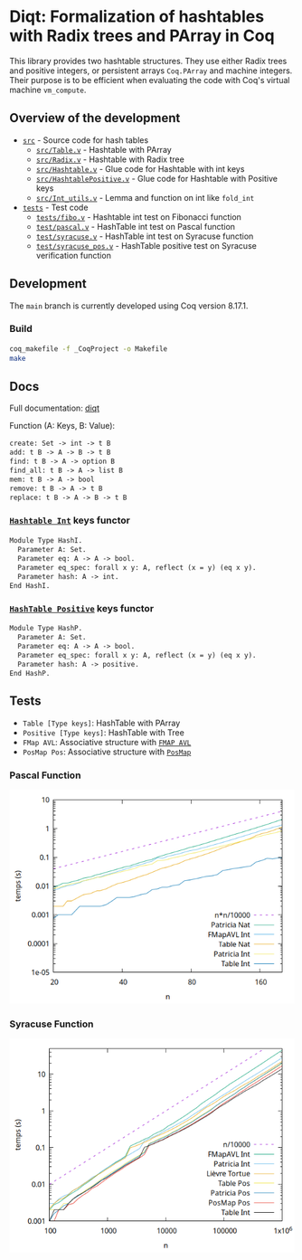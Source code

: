 # Diqt: Formalization of hashtables with Radix trees and PArray in Coq

This library provides two hashtable structures. They use either Radix trees
and positive integers, or persistent arrays `Coq.PArray` and machine integers.
Their purpose is to be efficient when evaluating the code with Coq's virtual
machine `vm_compute`.

## Overview of the development

* [`src`](./src/) - Source code for hash tables
    * [`src/Table.v`](./src/Table.v) - Hashtable with PArray
    * [`src/Radix.v`](./src/Radix.v) - Hashtable with Radix tree
    * [`src/Hashtable.v`](./src/HashTable.v) - Glue code for Hashtable with
      int keys
    * [`src/HashtablePositive.v`](./src/HashTablePositive.v) - Glue code for
      Hashtable with Positive keys
    * [`src/Int_utils.v`](./src/Int_utils.v) - Lemma and function on int
      like `fold_int`
* [`tests`](./tests/) - Test code
    * [`tests/fibo.v`](./tests/fibo.v) - Hashtable int test on Fibonacci function
    * [`test/pascal.v`](./tests/pascal.v) - HashTable int test on Pascal function
    * [`test/syracuse.v`](./tests/syracuse.v) - HashTable int test on Syracuse
      function
    * [`test/syracuse_pos.v`](./tests/syracuse_pos.v) - HashTable positive test
      on Syracuse verification  function

## Development

The `main` branch is currently developed using Coq version 8.17.1.

### Build

```sh
coq_makefile -f _CoqProject -o Makefile
make
```

## Docs

Full documentation: [diqt](https://valoran-m.github.io/diqt/toc.html)

Function (A: Keys, B: Value):

```
create: Set -> int -> t B
add: t B -> A -> B -> t B
find: t B -> A -> option B
find_all: t B -> A -> list B
mem: t B -> A -> bool
remove: t B -> A -> t B
replace: t B -> A -> B -> t B
```

### [`Hashtable Int`](./src/HashTable.v) keys functor

```coq
Module Type HashI.
  Parameter A: Set.
  Parameter eq: A -> A -> bool.
  Parameter eq_spec: forall x y: A, reflect (x = y) (eq x y).
  Parameter hash: A -> int.
End HashI.
```

### [`HashTable Positive`](./src/HashTablePositive.v) keys functor

```coq
Module Type HashP.
  Parameter A: Set.
  Parameter eq: A -> A -> bool.
  Parameter eq_spec: forall x y: A, reflect (x = y) (eq x y).
  Parameter hash: A -> positive.
End HashP.
```

## Tests

* `Table [Type keys]`: HashTable with PArray
* `Positive [Type keys]`: HashTable with Tree
* `FMap AVL`: Associative structure with [`FMAP AVL`](https://coq.inria.fr/library/Coq.FSets.FMapAVL.html)
* `PosMap Pos`: Associative structure with [`PosMap`](https://coq.inria.fr/library/Coq.FSets.FMapPositive.html)

### Pascal Function

![pascal](./imgs/plot_pascal.png)

### Syracuse Function

![Syracuse](./imgs/plot_syracuse.png)
